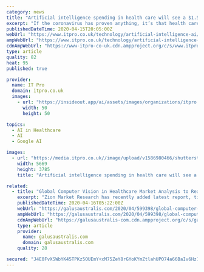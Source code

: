 ```yaml
---
category: news
title: "Artificial intelligence spending in health care will see a $1.5 billion increase by 2025"
excerpt: "If the coronavirus has proven anything, it’s that health care organizations can no longer ignore the role of artificial intelligence in their daily work. In a report released by ABI Research, AI spending in the health care and pharmaceutical industries is expected to increase from $463 million in 2019 to more than $2 billion over the next ..."
publishedDateTime: 2020-04-15T20:05:00Z
webUrl: "https://www.itpro.co.uk/technology/artificial-intelligence-ai/355336/artificial-intelligence-spending-in-health-care-will"
ampWebUrl: "https://www.itpro.co.uk/technology/artificial-intelligence-ai/355336/artificial-intelligence-spending-in-health-care-will?amp"
cdnAmpWebUrl: "https://www-itpro-co-uk.cdn.ampproject.org/c/s/www.itpro.co.uk/technology/artificial-intelligence-ai/355336/artificial-intelligence-spending-in-health-care-will?amp"
type: article
quality: 82
heat: 95
published: true

provider:
  name: IT Pro
  domain: itpro.co.uk
  images:
    - url: "https://insideout.app/ai/assets/images/organizations/itpro.co.uk-50x50.jpg"
      width: 50
      height: 50

topics:
  - AI in Healthcare
  - AI
  - Google AI

images:
  - url: "https://media.itpro.co.uk//image/upload/v1586980466/shutterstock_608550530.jpg"
    width: 5669
    height: 3785
    title: "Artificial intelligence spending in health care will see a $1.5 billion increase by 2025"

related:
  - title: "Global Computer Vision in Healthcare Market Analysis to Reach by USD 1,171.6 Million by 2025"
    excerpt: "Zion Market Research has recently added latest report, titled “Global Computer Vision in Healthcare Market Analysis to Reach by USD 1,171.6 Million by 2025“, which examines the overview of the various factors enabling growth and trends in the global industry. The global Computer Vision in Healthcare Market report portrays an in-depth ..."
    publishedDateTime: 2020-04-16T05:22:00Z
    webUrl: "https://galusaustralis.com/2020/04/599398/global-computer-vision-in-healthcare-market-analysis-to-reach-by-usd-1171-6-million-by-2025/"
    ampWebUrl: "https://galusaustralis.com/2020/04/599398/global-computer-vision-in-healthcare-market-analysis-to-reach-by-usd-1171-6-million-by-2025/amp/"
    cdnAmpWebUrl: "https://galusaustralis-com.cdn.ampproject.org/c/s/galusaustralis.com/2020/04/599398/global-computer-vision-in-healthcare-market-analysis-to-reach-by-usd-1171-6-million-by-2025/amp/"
    type: article
    provider:
      name: galusaustralis.com
      domain: galusaustralis.com
    quality: 28

secured: "J4E0FvXSWbYK45TPKz5OUEmY+xM75ZeY8rGYoKYmZtlahUPO74a66BaIv6Hz1QGG7TMQvR6sPZ85heTG7sR86QWbmUqlUoTmLEs/Md0m6zdMDkapNQf91p42OeJ/RzxJi8x9wffdm3v7yWUMdQEQ6VIOwIdqvcYpCjJip1uEGu6E+40AKdg8LpdkS27MVb9rS2415tAQCz06AKRtk6qvLDe/HO9Jr58Y2w6/PKBjUT+R9nADrEupIBEJxFkVp2QoniAOa6xJxvyUBI/boEQFB/Fea5nbu+8k2uSXTBzKGXoH38cQCz1rBakTh0q46z7X;VzlwUzv0g/2nt2UaGPl6EQ=="
---
```


